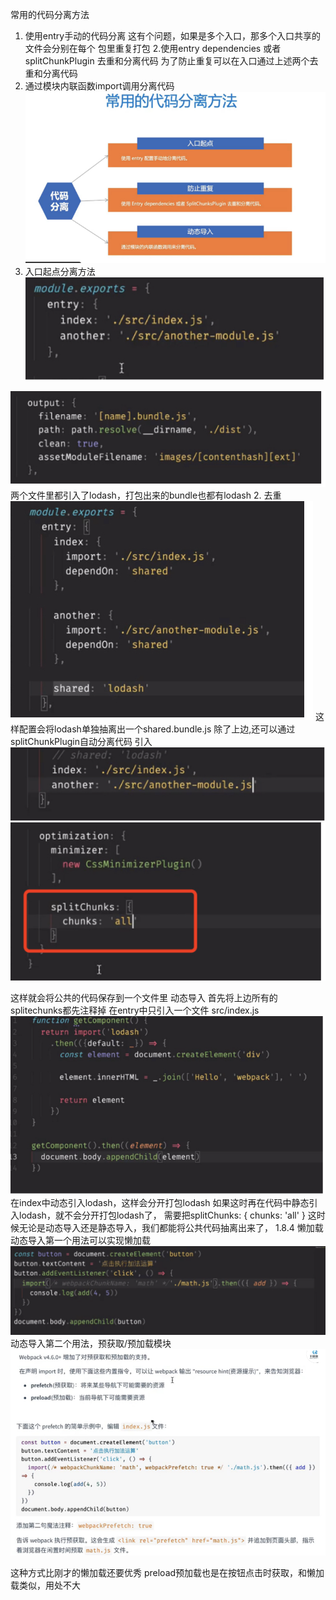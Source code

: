 常用的代码分离方法
1. 使用entry手动的代码分离
这有个问题，如果是多个入口，那多个入口共享的文件会分别在每个 包里重复打包
2.使用entry dependencies 或者 splitChunkPlugin 去重和分离代码
为了防止重复可以在入口通过上述两个去重和分离代码
3. 通过模块内联函数import调用分离代码
![alt text](assets/image-23.png)
1. 入口起点分离方法
![alt text](assets/image-24.png)

![alt text](assets/image-25.png)
两个文件里都引入了lodash，打包出来的bundle也都有lodash
2. 去重
![alt text](assets/image-26.png)
这样配置会将lodash单独抽离出一个shared.bundle.js
除了上边,还可以通过splitChunkPlugin自动分离代码
引入
![alt text](assets/image-27.png)
![alt text](assets/image-28.png)

这样就会将公共的代码保存到一个文件里
动态导入
首先将上边所有的splitechunks都先注释掉
在entry中只引入一个文件 src/index.js
![alt text](assets/image-29.png)
在index中动态引入lodash，这样会分开打包lodash
如果这时再在代码中静态引入lodash，就不会分开打包lodash了，
需要把splitChunks: {
  chunks: 'all'
}
这时候无论是动态导入还是静态导入，我们都能将公共代码抽离出来了，
1.8.4 懒加载
动态导入第一个用法可以实现懒加载
![alt text](assets/image-30.png)
动态导入第二个用法，预获取/预加载模块
![alt text](assets/image-31.png)


这种方式比刚才的懒加载还要优秀
preload预加载也是在按钮点击时获取，和懒加载类似，用处不大
